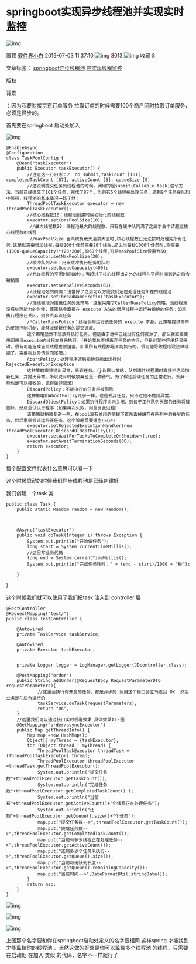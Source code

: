 # springboot实现异步线程池并实现实时监控

![img](https://csdnimg.cn/release/blogv2/dist/pc/img/original.png)

置顶 [软件界小白](https://me.csdn.net/qq_37014611) 2019-07-03 11:37:10 ![img](https://csdnimg.cn/release/blogv2/dist/pc/img/articleReadEyes.png) 3013 ![img](https://csdnimg.cn/release/blogv2/dist/pc/img/tobarCollect.png) 收藏 8

文章标签： [springboot异步线程池](https://www.csdn.net/gather_23/MtTacg4sMDM4NjktYmxvZwO0O0OO0O0O.html) [并实现线程监控](https://so.csdn.net/so/search/s.do?q=并实现线程监控&t=blog&o=vip&s=&l=&f=&viparticle=)

版权

背景

：因为我要对接京东订单服务 拉取订单的时候需要100个商户同时拉取订单服务，必须是异步的。

首先要在springboot 启动处加入

![img](https://img-blog.csdnimg.cn/20190703112501387.png?x-oss-process=image/watermark,type_ZmFuZ3poZW5naGVpdGk,shadow_10,text_aHR0cHM6Ly9ibG9nLmNzZG4ubmV0L3FxXzM3MDE0NjEx,size_16,color_FFFFFF,t_70)

 

```
@EnableAsync
@Configuration
class TaskPoolConfig {
    @Bean("taskExecutor")
    public Executor taskExecutor() {
        //注意这一行日志：2. do submit,taskCount [101], completedTaskCount [87], activeCount [5], queueSize [9]
        //这说明提交任务到线程池的时候，调用的是submit(Callable task)这个方法，当前已经提交了101个任务，完成了87个，当前有5个线程在处理任务，还剩9个任务在队列中等待，线程池的基本情况一路了然；
        ThreadPoolTaskExecutor executor = new ThreadPoolTaskExecutor();
        //核心线程数10：线程池创建时候初始化的线程数
        executor.setCorePoolSize(10);
         //最大线程数20：线程池最大的线程数，只有在缓冲队列满了之后才会申请超过核心线程数的线程
         //maxPoolSize 当系统负载大道最大值时,核心线程数已无法按时处理完所有任务,这是就需要增加线程.每秒200个任务需要20个线程,那么当每秒1000个任务时,则需要(1000-queueCapacity)*(20/200),即60个线程,可将maxPoolSize设置为60;
         executor.setMaxPoolSize(30);
        //缓冲队列200：用来缓冲执行任务的队列
        executor.setQueueCapacity(400);
        //允许线程的空闲时间60秒：当超过了核心线程出之外的线程在空闲时间到达之后会被销毁
        executor.setKeepAliveSeconds(60);
        //线程池名的前缀：设置好了之后可以方便我们定位处理任务所在的线程池
        executor.setThreadNamePrefix("taskExecutor");
        //理线程池对拒绝任务的处策略：这里采用了CallerRunsPolicy策略，当线程池没有处理能力的时候，该策略会直接在 execute 方法的调用线程中运行被拒绝的任务；如果执行程序已关闭，则会丢弃该任务
        /*CallerRunsPolicy：线程调用运行该任务的 execute 本身。此策略提供简单的反馈控制机制，能够减缓新任务的提交速度。
        这个策略显然不想放弃执行任务。但是由于池中已经没有任何资源了，那么就直接使用调用该execute的线程本身来执行。（开始我总不想丢弃任务的执行，但是对某些应用场景来讲，很有可能造成当前线程也被阻塞。如果所有线程都是不能执行的，很可能导致程序没法继续跑了。需要视业务情景而定吧。）
        AbortPolicy：处理程序遭到拒绝将抛出运行时 RejectedExecutionException
        这种策略直接抛出异常，丢弃任务。（jdk默认策略，队列满并线程满时直接拒绝添加新任务，并抛出异常，所以说有时候放弃也是一种勇气，为了保证后续任务的正常进行，丢弃一些也是可以接收的，记得做好记录）
        DiscardPolicy：不能执行的任务将被删除
        这种策略和AbortPolicy几乎一样，也是丢弃任务，只不过他不抛出异常。
        DiscardOldestPolicy：如果执行程序尚未关闭，则位于工作队列头部的任务将被删除，然后重试执行程序（如果再次失败，则重复此过程）
        该策略就稍微复杂一些，在pool没有关闭的前提下首先丢掉缓存在队列中的最早的任务，然后重新尝试运行该任务。这个策略需要适当小心*/
        executor.setRejectedExecutionHandler(new ThreadPoolExecutor.DiscardOldestPolicy());
        executor.setWaitForTasksToCompleteOnShutdown(true);
        executor.setAwaitTerminationSeconds(60);
        return executor;
    }
}
```

每个配置文件代表什么意思可以看一下

这个时候启动的时候我们异步线程池是已经创建好

我们创建一个task 类

```
public class Task {
    public static Random random = new Random();



    @Async("taskExecutor")
    public void doTask(Integer i) throws Exception {
        System.out.println("开始做任务");
        long start = System.currentTimeMillis();
        //这里写业务代码
        long end = System.currentTimeMillis();
        System.out.println("完成任务耗时：" + (end - start)/1000 + "秒");

    }
```

}

这个时候我们就可以使用了我们把task 注入到 controller 层

```
@RestController
@RequestMapping("test/")
public class TestController {

    @Autowired
    private TaskService taskService;

    @Autowired
    private Executor taskExecutor;


    private Logger logger = LogManager.getLogger(JDcontroller.class);

    @PostMapping("order")
    public String addOrder(@RequestBody RequestParameterDTO requestParameters){
            //这里会执行你开启的任务，都是异步的,调用这个接口会立马返回 OK  然后业务是在后台运行的
            taskService.doTask(requestParameters);
            return "OK"; 
    }
    //这里我们可以通过接口实时观看效果 具体效果如下图
    @GetMapping("order/asyncExceutor")
    public Map getThreadInfo() {
        Map map =new HashMap();
        Object[] myThread = {taskExecutor};
        for (Object thread : myThread) {
            ThreadPoolTaskExecutor threadTask = (ThreadPoolTaskExecutor) thread;
            ThreadPoolExecutor threadPoolExecutor =threadTask.getThreadPoolExecutor();
            System.out.println("提交任务数"+threadPoolExecutor.getTaskCount());
            System.out.println("完成任务数"+threadPoolExecutor.getCompletedTaskCount() );
            System.out.println("当前有"+threadPoolExecutor.getActiveCount()+"个线程正在处理任务");
            System.out.println("还剩"+threadPoolExecutor.getQueue().size()+"个任务");
            map.put("提交任务数-->",threadPoolExecutor.getTaskCount());
            map.put("完成任务数-->",threadPoolExecutor.getCompletedTaskCount());
            map.put("当前有多少线程正在处理任务-->",threadPoolExecutor.getActiveCount());
            map.put("还剩多少个任务未执行-->",threadPoolExecutor.getQueue().size());
            map.put("当前可用队列长度-->",threadPoolExecutor.getQueue().remainingCapacity());
            map.put("当前时间-->",DateFormatUtil.stringDate());
        }
        return map;
    }
}
```

![img](https://img-blog.csdnimg.cn/20190703113039469.png?x-oss-process=image/watermark,type_ZmFuZ3poZW5naGVpdGk,shadow_10,text_aHR0cHM6Ly9ibG9nLmNzZG4ubmV0L3FxXzM3MDE0NjEx,size_16,color_FFFFFF,t_70)

 

![img](https://img-blog.csdnimg.cn/20190703113337377.png)

![img](https://img-blog.csdnimg.cn/20190703113422623.png?x-oss-process=image/watermark,type_ZmFuZ3poZW5naGVpdGk,shadow_10,text_aHR0cHM6Ly9ibG9nLmNzZG4ubmV0L3FxXzM3MDE0NjEx,size_16,color_FFFFFF,t_70)

上图那个名字要和你在springboot启动处定义的名字要相同 这样spring 才能找到 才能监控你的线程池 ，当然这做的好处是你可以监控多个线程池 的线程，只需要在启动处 在加入 类似 的代码，名字不一样就行了